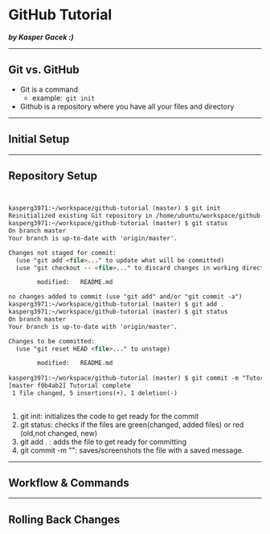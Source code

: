 # GitHub Tutorial

**_by Kasper Gacek :)_**

---
## Git vs. GitHub
* Git is a command
    * example:` git init`
* Github is a repository where you have all your files and directory



---
## Initial Setup




---
## Repository Setup
```html


kasperg3971:~/workspace/github-tutorial (master) $ git init
Reinitialized existing Git repository in /home/ubuntu/workspace/github-tutorial/.git/
kasperg3971:~/workspace/github-tutorial (master) $ git status
On branch master
Your branch is up-to-date with 'origin/master'.

Changes not staged for commit:
  (use "git add <file>..." to update what will be committed)
  (use "git checkout -- <file>..." to discard changes in working directory)

        modified:   README.md

no changes added to commit (use "git add" and/or "git commit -a")
kasperg3971:~/workspace/github-tutorial (master) $ git add .
kasperg3971:~/workspace/github-tutorial (master) $ git status
On branch master
Your branch is up-to-date with 'origin/master'.

Changes to be committed:
  (use "git reset HEAD <file>..." to unstage)

        modified:   README.md
        
kasperg3971:~/workspace/github-tutorial (master) $ git commit -m "Tutorial complete"
[master f0b4ab2] Tutorial complete
 1 file changed, 5 insertions(+), 1 deletion(-)
 

```
1. git init: initializes the code to get ready for the commit 
2. git status: checks if the files are green(changed, added files) or red (old,not changed, new)
3. git add . : adds the file to get ready for committing
4. git commit -m "": saves/screenshots the file with a saved message.





---

## Workflow & Commands



---
## Rolling Back Changes
